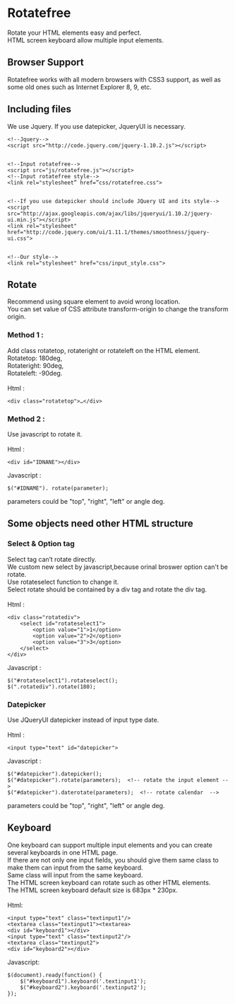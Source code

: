 Rotatefree
==============================
Rotate your HTML elements easy and perfect.<br>
HTML screen keyboard allow multiple input elements.

Browser Support
------------------------------
Rotatefree works with all modern browsers with CSS3 support, as well as some old ones such as Internet Explorer 8, 9, etc.

Including files 
------------------------------
We use Jquery. If you use datepicker, JqueryUI is necessary.

    <!--Jquery-->
    <script src="http://code.jquery.com/jquery-1.10.2.js"></script>


    <!--Input rotatefree-->
    <script src="js/rotatefree.js"></script>
    <!--Input rotatefree style-->
    <link rel="stylesheet” href=”css/rotatefree.css">


    <!--If you use datepicker should include JQuery UI and its style-->
    <script src="http://ajax.googleapis.com/ajax/libs/jqueryui/1.10.2/jquery-ui.min.js"></script>
    <link rel="stylesheet" href="http://code.jquery.com/ui/1.11.1/themes/smoothness/jquery-ui.css">


    <!--Our style-->
    <link rel="stylesheet" href="css/input_style.css">

Rotate
------------------------------
Recommend using square element to avoid wrong location.<br>
You can set value of CSS attribute transform-origin to change the transform origin.

### Method 1 :
Add class rotatetop, rotateright or rotateleft on the HTML element.<br>
Rotatetop: 180deg,<br>
Rotateright: 90deg,<br>
Rotateleft: -90deg.<br>
<br>
Html :

    <div class="rotatetop">…</div>

### Method 2 : 
Use javascript to rotate it.<br>
<br>
Html :

    <div id="IDNANE"></div>
Javascript :

    $("#IDNAME"). rotate(parameter);

parameters could be "top", "right", "left" or angle deg.

Some objects need other HTML structure
-----------------------------------------
### Select & Option tag 
Select tag can’t rotate directly.<br>
We custom new select by javascript,because orinal broswer option can't be rotate.<br>
Use rotateselect function to change it.<br>
Select rotate should be contained by a div tag and rotate the div tag.<br>
<br>
Html :

    <div class="rotatediv">
        <select id="rotateselect1">
    		<option value="1">1</option>
    		<option value="2">2</option>
    		<option value="3">3</option>
    	</select>
    </div>
Javascript :

    $("#rotateselect1").rotateselect();
    $(".rotatediv").rotate(180);

### Datepicker 
Use JQueryUI datepicker instead of input type date.<br>
<br>
Html :

    <input type="text" id="datepicker">
Javascript :

    $("#datepicker").datepicker();
    $("#datepicker").rotate(parameters);  <!-- rotate the input element -->
    $("#datepicker").daterotate(parameters);  <!-- rotate calendar  -->

parameters could be "top", "right", "left" or angle deg.

Keyboard
----------------------------------------
One keyboard can support multiple input elements and you can create several keyboards in one HTML page.<br>
If there are not only one input fields, you should give them same class to make them can input from the same keyboard.<br>
Same class will input from the same keyboard.<br>
The HTML screen keyboard can rotate such as other HTML elements.<br>
The HTML screen keyboard default size is 683px * 230px.<br>
<br>
Html:

    <input type="text" class="textinput1"/>
    <textarea class="textinput1"><textarea>
    <div id="keyboard1"></div>
    <input type="text" class="textinput2"/>
    <textarea class="textinput2">
    <div id="keyboard2"></div>
Javascript:

    $(document).ready(function() {
        $("#keyboard1").keyboard('.textinput1');
        $("#keyboard2").keyboard('.textinput2');
    });
